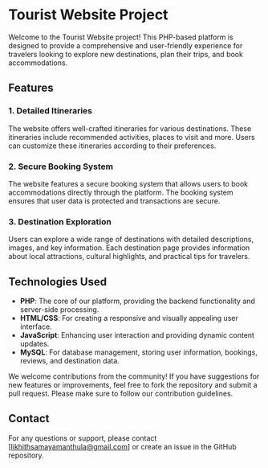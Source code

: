 
# Tourist Website Project

Welcome to the Tourist Website project! This PHP-based platform is designed to provide a comprehensive and user-friendly experience for travelers looking to explore new destinations, plan their trips, and book accommodations. 

## Features

### 1. **Detailed Itineraries**
The website offers well-crafted itineraries for various destinations. These itineraries include recommended activities, places to visit and more. Users can customize these itineraries according to their preferences.

### 2. **Secure Booking System**
The website features a secure booking system that allows users to book accommodations directly through the platform. The booking system ensures that user data is protected and transactions are secure.

### 3. **Destination Exploration**
Users can explore a wide range of destinations with detailed descriptions, images, and key information. Each destination page provides information about local attractions, cultural highlights, and practical tips for travelers.

## Technologies Used

- **PHP**: The core of our platform, providing the backend functionality and server-side processing.
- **HTML/CSS**: For creating a responsive and visually appealing user interface.
- **JavaScript**: Enhancing user interaction and providing dynamic content updates.
- **MySQL**: For database management, storing user information, bookings, reviews, and destination data.

We welcome contributions from the community! If you have suggestions for new features or improvements, feel free to fork the repository and submit a pull request. Please make sure to follow our contribution guidelines.
## Contact

For any questions or support, please contact [likhithsamayamanthula@gmail.com] or create an issue in the GitHub repository.
